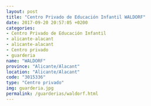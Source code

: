```yaml
---
layout: post
title: "Centro Privado de Educación Infantil WALDORF"
date: 2017-09-20 20:57:05 +0200
categories:
- Centro Privado de Educación Infantil
- alicante-alacant
- alicante-alacant
- Centro privado
- guarderia
name: "WALDORF"
province: "Alicante/Alacant"
location: "Alicante/Alacant"
code: "3015336"
type: "Centro privado"
img: guarderia.jpg
permalink: /guarderias/waldorf.html
---
```

